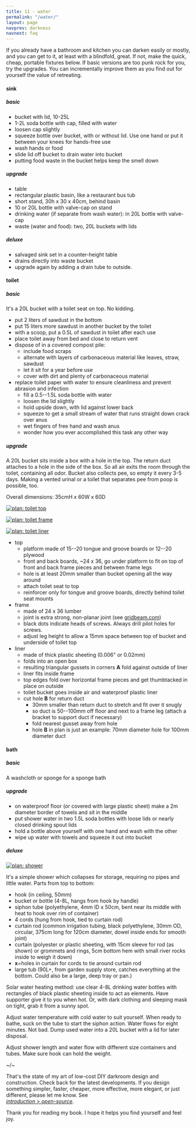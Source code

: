 ```yaml
---
title: 11 - water
permalink: "/water/"
layout: page
navprev: darkness
navnext: faq
---
```


If you already have a bathroom and kitchen you can darken easily or mostly, and you can get to it, at least with a blindfold, great. If not, make the quick, cheap, portable fixtures below. If basic versions are too punk rock for you, try the upgrades. You can incrementally improve them as you find out for yourself the value of retreating.

#### sink

##### basic

- bucket with lid, 10-25L
- 1-2L soda bottle with cap, filled with water
- loosen cap slightly
- squeeze bottle over bucket, with or without lid. Use one hand or put it between your knees for hands-free use
- wash hands or food
- slide lid off bucket to drain water into bucket
- putting food waste in the bucket helps keep the smell down

##### upgrade

- table
- rectangular plastic basin, like a restaurant bus tub
- short stand, 30h x 30 x 40cm, behind basin
- 10 or 20L bottle with valve-cap on stand
- drinking water (if separate from wash water): in 20L bottle with valve-cap
- waste (water and food): two, 20L buckets with lids

##### deluxe

- salvaged sink set in a counter-height table
- drains directly into waste bucket
- upgrade again by adding a drain tube to outside. 

#### toilet

##### basic

It's a 20L bucket with a toilet seat on top. No kidding.
    
- put 2 liters of sawdust in the bottom
- put 15 liters more sawdust in another bucket by the toilet
- with a scoop, put a 0.5L of sawdust in toilet after each use
- place toilet away from bed and close to return vent
- dispose of in a covered compost pile:
    - include food scraps 
    - alternate with layers of carbonaceous material like leaves, straw, sawdust
    - let it sit for a year before use
    - cover with dirt and plenty of carbonaceous material
- replace toilet paper with water to ensure cleanliness and prevent abrasion and infection
    - fill a 0.5--1.5L soda bottle with water
    - loosen the lid slightly
    - hold upside down, with lid against lower back
    - squeeze to get a small stream of water that runs straight down crack over anus
    - wet fingers of free hand and wash anus
    - wonder how you ever accomplished this task any other way

##### upgrade

A 20L bucket sits inside a box with a hole in the top. The return duct attaches to a hole in the side of the box. So all air exits the room through the toilet, containing all odor. Bucket also collects pee, so empty it every 3-5 days. Making a vented urinal or a toilet that separates pee from poop is possible, too. 

Overall dimensions: 35cmH x 60W x 60D

[![plan: toilet top](/img/plan/image/toilet-top.png)](/img/plan/toilet-top.pdf)

[![plan: toilet frame](/img/plan/image/toilet-frame.png)](/img/plan/toilet-frame.pdf)

[![plan: toilet liner](/img/plan/image/toilet-liner.png)](/img/plan/toilet-liner.pdf)

- top
    - platform made of 15--20 tongue and groove boards or 12--20 plywood
    - front and back boards, ~24 x 36, go under platform to fit on top of front and back frame pieces and between frame legs
    - hole is at least 20mm smaller than bucket opening all the way around 
    - attach toilet seat to top 
    - reinforcer only for tongue and groove boards, directly behind toilet seat mounts
- frame
    - made of 24 x 36 lumber
    - joint is extra strong, non-planar joint (see [gridbeam.com](http://gridbeam.com))
    - black dots indicate heads of screws. Always drill pilot holes for screws.
    - adjust leg height to allow a 15mm space between top of bucket and underside of toilet top
- liner
    - made of thick plastic sheeting (0.006" or 0.02mm)
    - folds into an open box
    - resulting triangular gussets in corners **A** fold against outside of liner
    - liner fits inside frame
    - top edges fold over horizontal frame pieces and get thumbtacked in place on outside
    - toilet bucket goes inside air and waterproof plastic liner
    - cut hole **B** for return duct 
        - 30mm smaller than return duct to stretch and fit over it snugly
        - so duct is 50--100mm off floor and next to a frame leg (attach a bracket to support duct if necessary) 
        - fold nearest gusset away from hole
        - hole **B** in plan is just an example: 70mm diameter hole for 100mm diameter duct

#### bath

##### basic

A washcloth or sponge for a sponge bath

##### upgrade

- on waterproof floor (or covered with large plastic sheet) make a 2m diameter border of towels and sit in the middle 
- put shower water in two 1.5L soda bottles with loose lids or nearly closed drinking spout lids
- hold a bottle above yourself with one hand and wash with the other
- wipe up water with towels and squeeze it out into bucket

##### deluxe

[![plan: shower](/img/plan/image/shower.png)](/img/plan/shower.pdf)

It's a simple shower which collapses for storage, requiring no pipes and little water. Parts from top to bottom:

- hook (in ceiling, 50mm)
- bucket or bottle (4-8L, hangs from hook by handle)
- siphon tube (polyethylene, 4mm ID x 50cm, bent near its middle with heat to hook over rim of container)
- 4 cords (hung from hook, tied to curtain rod)
- curtain rod (common irrigation tubing, black polyethylene, 30mm OD, circular, 375cm long for 120cm diameter, dowel inside ends for smooth joint)
- curtain (polyester or plastic sheeting, with 15cm sleeve for rod (as shown) or grommets and rings, 5cm bottom hem with small river rocks inside to weigh it down)
- **x**=holes in curtain for cords to tie around curtain rod
- large tub (90L+, from garden supply store, catches everything at the bottom. Could also be a large, deep tray or pan.)

Solar water heating method: use clear 4-8L drinking water bottles with rectangles of black plastic sheeting inside to act as elements. Have supporter give it to you when hot. Or, with dark clothing and sleeping mask on tight, grab it from a sunny spot.

Adjust water temperature with cold water to suit yourself. When ready to bathe, suck on the tube to start the siphon action. Water flows for eight minutes. Not bad. Dump used water into a 20L bucket with a lid for later disposal.

Adjust shower length and water flow with different size containers and tubes. Make sure hook can hold the weight.

~/~

That's the state of my art of low-cost DIY darkroom design and construction. Check back for the latest developments. If you design something simpler, faster, cheaper, more effective, more elegant, or just different, please let me know. See  
[*introduction > open-source*](/introduction#open-source).

Thank you for reading my book. I hope it helps you find yourself and feel joy.
